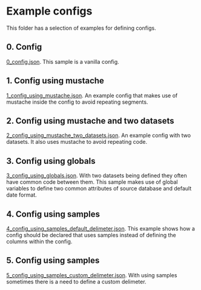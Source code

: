 # Example configs

This folder has a selection of examples for defining configs.

## 0. Config
[0_config.json](0_config.json).
This sample is a vanilla config.

## 1. Config using mustache
[1_config_using_mustache.json](1_config_using_mustache.json). 
An example config that makes use of mustache inside the config to avoid repeating segments.

## 2. Config using mustache and two datasets
[2_config_using_mustache_two_datasets.json](2_config_using_mustache_two_datasets.json).
An example config with two datasets. It also uses mustache to avoid repeating code.

## 3. Config using globals
[3_config_using_globals.json](3_config_using_globals.json).
With two datasets being defined they often have common code between them. This sample makes use of global variables to define two common attributes of source database and default date format.

## 4. Config using samples
[4_config_using_samples_default_delimeter.json](4_config_using_samples_default_delimeter.json).
This example shows how a config should be declared that uses samples instead of defining the columns within the config.

## 5. Config using samples
[5_config_using_samples_custom_delimeter.json](5_config_using_samples_custom_delimeter.json).
With using samples sometimes there is a need to define a custom delimeter. 